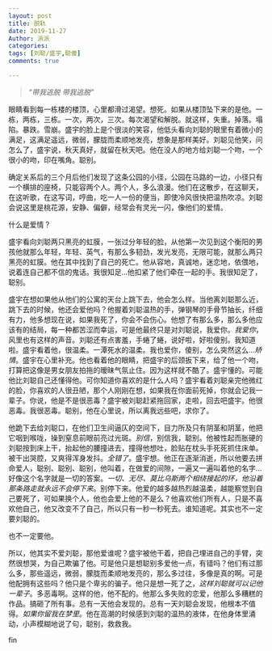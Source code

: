```yaml
---
layout: post
title: 脱轨
date: 2019-11-27
Author: 派派
categories: 
tags: [刘聪/盛宇,聪傻]
comments: true

---
```


> *“带我逃脱 带我逃脱”*

眼睛看到每一栋楼的楼顶，心里都滑过渴望。想死。如果从楼顶坠下来的是他。一栋，两栋，三栋。一次，两次，三次。每次渴望和解脱。就这样，失重。掉落。塌陷。暴跌。雪崩。盛宇的脸上是个很淡的笑容，他低头看向刘聪的眼里有着微小的满足，这满足遥远，微弱，朦胧而柔顺地发亮，想象是那样美好。刘聪见他笑，问怎么了，盛宇说，秋天真好，就留在秋天吧。他在没人的地方给刘聪一个吻，一个很小的吻，印在嘴角。聪别。

确定关系后的三个月后他们发现了这条公园的小径，公园在马路的一边，小径只有一个横排的座椅，只能容两个人。两个人，多么浪漫。他们在这散步，在这聊天，在这听歌，在这写词，哼曲，吃一人一份的便当，即使冷风很快把温热吹凉。刘聪会说这里是桃花源，安静、偏僻，经常会有灵光一闪，像他们的爱情。

什么是爱情？

盛宇看向刘聪两只黑亮的虹膜，一张过分年轻的脸，从他第一次见到这个衡阳的男孩他就那么年轻，年轻、英气，有那么多韧劲，发光发亮，无限可能，就那么两只黑亮的虹膜。他在其中找到了自己的死亡。他从容地，真诚地，迷恋地，依偎地，说着连自己都不信的鬼话。我很知足…他扣紧了他们牵在一起的手。我很知足了，聪别。

盛宇在想如果他从他们的公寓的天台上跳下去，他会怎么样。当他离刘聪那么近，跳下去的时候，他还会爱他吗？他握着刘聪温热的手，弹钢琴的手骨节抽长，纤细有力，他多想现在说，如果我死了，你会不会伤心。他想了有那么多，那么多他应该有的结局，每一种都苦涩而幸运，可是他最终只是对刘聪说，我爱你。*我爱你*，风里也有这样的声音。刘聪还有点害羞，手蜷了蜷，说好啦，好啦傻别。我知道啦。盛宇看着他，很温柔。一潭死水的温柔。我也爱你，傻别，怎么突然这么…*矫情*。盛宇在心里补充。他也看着他的眼睛，把盛宇的后颈扳下来，给了他一个吻，打算把这像是男女朋友拍拖的暧昧气氛止住。因为这样就不酷了。盛宇懂的。可能他比刘聪自己还懂得他。可你知道你喜欢的是什么人吗？盛宇看着刘聪亲完他微红的脸，你喜欢的人很丑陋，那个人刚刚在想，如果我在你面前死掉，你就会记我一辈子。你说，他是不是很恶毒？盛宇被刘聪赶紧拖回家，走啦，回去吧盛宇。他很恶毒。我很恶毒。聪别，他在心里说，所以离我远些吧，求你了。

他跪下去给刘聪口，在他们卫生间逼仄的空间下，目力所及只有阴茎和阴茎，他把它咽到喉咙，操到窒息前眼前亮过光斑。*别信*，别信我，聪别。他被性起而胀硬的刘聪按到床上干，抬起他的腰撞进去，撞得他想吐，脸贴在枕头手死死抓住床单。被干出哭腔，又爽得浑身发抖。*全错了*。盛宇想。他正在逐渐消逝，所以他要去拼命爱人，聪别、聪别、聪别，他叫着，在做爱的间隙，一遍又一遍叫着他的名字…好像这个名字就是一切的答案。*一切、无尽、莫比乌斯两个相绕接起的环，他沿着那条路走就永远不会停下来*。别停下来。他爱的越多越热烈越温柔，越能察觉到自己要死了，可如果换个人，他也会爱上他的不是么？他喜欢他们所有人，只是不喜欢他自己，他又改变不了自己，所以只有一秒一秒死去。谁知道呢。其实也不一定要刘聪的。

也不一定要他。

所以，他其实不爱刘聪，那他爱谁呢？盛宇被他干着，把自己埋进自己的手臂，突然很想哭，为自己欺骗了他。可是他只是想聪别多爱他一点，有错吗？他们有过那么多，那些遥远，微弱，朦胧而柔顺地发亮的，那么多过往，多像是真的啊。可是他配拥有这些吗？他只是个卑劣的骗子。他只是想一死了之，*这样刘聪就可以记他一辈子*。多恶毒啊。这样的他，他不配的。他那么多失败的恋爱，他那么多糟糕的作品。搞砸了所有事。总有一天他会发现的。总有一天刘聪会发现，他根本不值得。*如果你留我在梦里*。他在高潮的时候感到刘聪的温热的液体，在他身体里涌动，小声模糊地说了句，聪别，救救我。

fin
